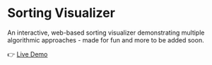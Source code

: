 # Sorting Visualizer

An interactive, web-based sorting visualizer demonstrating multiple algorithmic approaches - made for fun and more to be added soon.

👉 [Live Demo](https://jc-sorting-visualizer.netlify.app/)
